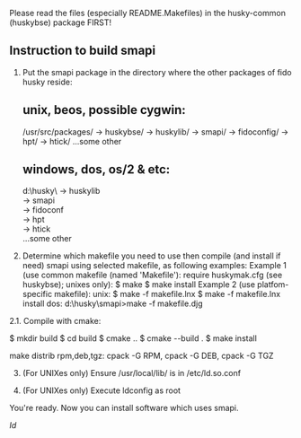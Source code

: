 
Please read the files (especially README.Makefiles) in the
husky-common (huskybse) package FIRST!

Instruction to build smapi
-----------------------------

1. Put the smapi package in the directory where the other packages of fido
   husky reside:

   unix, beos, possible cygwin:
   -------------------
   /usr/src/packages/        -> huskybse/
                             -> huskylib/
                             -> smapi/
                             -> fidoconfig/
                             -> hpt/
                             -> htick/
                             ...some other

   windows, dos, os/2 & etc:
   -------------------------
   d:\husky\                 -> huskylib\
                             -> smapi\
                             -> fidoconf\
                             -> hpt\
                             -> htick\
                             ...some other

2. Determine which makefile you need to use then compile (and install if need)
   smapi using selected makefile, as following examples:
   Example 1 (use common makefile (named 'Makefile'): require huskymak.cfg (see
              huskybse); unixes only):
	$ make
	$ make install
   Example 2 (use platfom-specific makefile):
   unix:
	$ make -f makefile.lnx
	$ make -f makefile.lnx install
   dos:
        d:\husky\smapi>make -f makefile.djg

2.1. Compile with cmake:

  $ mkdir build
  $ cd build
  $ cmake ..
  $ cmake --build .
  $ make install

  make distrib rpm,deb,tgz:
    cpack -G RPM, cpack -G DEB, cpack -G TGZ

3. (For UNIXes only) Ensure /usr/local/lib/ is in /etc/ld.so.conf

4. (For UNIXes only) Execute ldconfig as root

You're ready. Now you can install software which uses smapi.

$Id$

